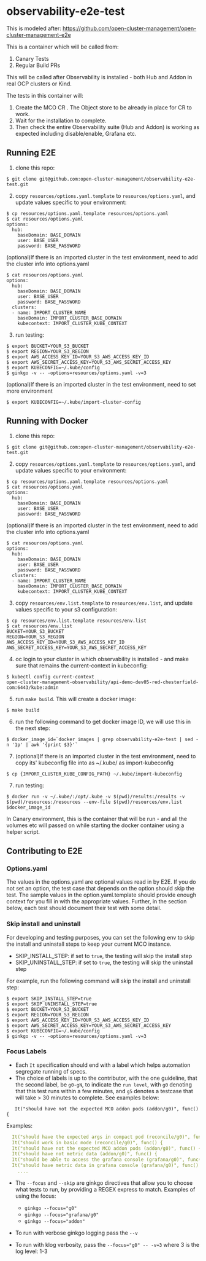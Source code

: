 # observability-e2e-test

This is modeled after: https://github.com/open-cluster-management/open-cluster-management-e2e

This is a container which will be called from:

1. Canary Tests
2. Regular Build PRs

This will be called after Observability is installed - both Hub and Addon in real OCP clusters or Kind.

The tests in this container will:

1. Create the MCO CR . The Object store to be already in place for CR to work.
2. Wait for the installation to complete.
3. Then check the entire Observability suite (Hub and Addon) is working as expected including disable/enable, Grafana etc.

## Running E2E

1. clone this repo:

```
$ git clone git@github.com:open-cluster-management/observability-e2e-test.git
```

2. copy `resources/options.yaml.template` to `resources/options.yaml`, and update values specific to your environment:

```
$ cp resources/options.yaml.template resources/options.yaml
$ cat resources/options.yaml
options:
  hub:
    baseDomain: BASE_DOMAIN
    user: BASE_USER
    password: BASE_PASSWORD
```
(optional)If there is an imported cluster in the test environment, need to add the cluster info into options.yaml
```
$ cat resources/options.yaml
options:
  hub:
    baseDomain: BASE_DOMAIN
    user: BASE_USER
    password: BASE_PASSWORD
  clusters:
  - name: IMPORT_CLUSTER_NAME
    baseDomain: IMPORT_CLUSTER_BASE_DOMAIN
    kubecontext: IMPORT_CLUSTER_KUBE_CONTEXT 
```

3. run testing:

```
$ export BUCKET=YOUR_S3_BUCKET
$ export REGION=YOUR_S3_REGION
$ export AWS_ACCESS_KEY_ID=YOUR_S3_AWS_ACCESS_KEY_ID
$ export AWS_SECRET_ACCESS_KEY=YOUR_S3_AWS_SECRET_ACCESS_KEY
$ export KUBECONFIG=~/.kube/config
$ ginkgo -v -- -options=resources/options.yaml -v=3
```
(optional)If there is an imported cluster in the test environment, need to set more environment
```
$ export KUBECONFIG=~/.kube/import-cluster-config
```

## Running with Docker

1. clone this repo:

```
$ git clone git@github.com:open-cluster-management/observability-e2e-test.git
```

2. copy `resources/options.yaml.template` to `resources/options.yaml`, and update values specific to your environment:

```
$ cp resources/options.yaml.template resources/options.yaml
$ cat resources/options.yaml
options:
  hub:
    baseDomain: BASE_DOMAIN
    user: BASE_USER
    password: BASE_PASSWORD
```
(optional)If there is an imported cluster in the test environment, need to add the cluster info into options.yaml
```
$ cat resources/options.yaml
options:
  hub:
    baseDomain: BASE_DOMAIN
    user: BASE_USER
    password: BASE_PASSWORD
  clusters:
  - name: IMPORT_CLUSTER_NAME
    baseDomain: IMPORT_CLUSTER_BASE_DOMAIN
    kubecontext: IMPORT_CLUSTER_KUBE_CONTEXT 
```

3. copy `resources/env.list.template` to `resources/env.list`, and update values specific to your s3 configuration:

```
$ cp resources/env.list.template resources/env.list
$ cat resources/env.list
BUCKET=YOUR_S3_BUCKET
REGION=YOUR_S3_REGION
AWS_ACCESS_KEY_ID=YOUR_S3_AWS_ACCESS_KEY_ID
AWS_SECRET_ACCESS_KEY=YOUR_S3_AWS_SECRET_ACCESS_KEY
```

4. oc login to your cluster in which observability is installed - and make sure that remains the current-context in kubeconfig:

```
$ kubectl config current-context
open-cluster-management-observability/api-demo-dev05-red-chesterfield-com:6443/kube:admin
```

5. run `make build`. This will create a docker image:

```
$ make build
```

6. run the following command to get docker image ID, we will use this in the next step:

```
$ docker_image_id=`docker images | grep observability-e2e-test | sed -n '1p' | awk '{print $3}'`
```

7. (optional)If there is an imported cluster in the test environment, need to copy its' kubeconfig file into as ~/.kube/ as import-kubeconfig

```
$ cp {IMPORT_CLUSTER_KUBE_CONFIG_PATH} ~/.kube/import-kubeconfig
```

7. run testing:

```
$ docker run -v ~/.kube/:/opt/.kube -v $(pwd)/results:/results -v $(pwd)/resources:/resources --env-file $(pwd)/resources/env.list  $docker_image_id
```

In Canary environment, this is the container that will be run - and all the volumes etc will passed on while starting the docker container using a helper script.

## Contributing to E2E

### Options.yaml

The values in the options.yaml are optional values read in by E2E. If you do not set an option, the test case that depends on the option should skip the test. The sample values in the option.yaml.template should provide enough context for you fill in with the appropriate values. Further, in the section below, each test should document their test with some detail.

### Skip install and uninstall

For developing and testing purposes, you can set the following env to skip the install and uninstall steps to keep your current MCO instance.

- SKIP_INSTALL_STEP:  if set to `true`, the testing will skip the install step
- SKIP_UNINSTALL_STEP:  if set to `true`, the testing will skip the uninstall step

For example, run the following command will skip the install and uninstall step:

```
$ export SKIP_INSTALL_STEP=true
$ export SKIP_UNINSTALL_STEP=true
$ export BUCKET=YOUR_S3_BUCKET
$ export REGION=YOUR_S3_REGION
$ export AWS_ACCESS_KEY_ID=YOUR_S3_AWS_ACCESS_KEY_ID
$ export AWS_SECRET_ACCESS_KEY=YOUR_S3_AWS_SECRET_ACCESS_KEY
$ export KUBECONFIG=~/.kube/config
$ ginkgo -v -- -options=resources/options.yaml -v=3
```

### Focus Labels

* Each `It` specification should end with a label which helps automation segregate running of specs.
* The choice of labels is up to the contributor, with the one guideline, that the second label, be `g0-gN`, to indicate the `run level`, with `g0` denoting that this test runs within a few minutes, and `g5` denotes a testcase that will take > 30 minutes to complete. See examples below:

`	It("should have not the expected MCO addon pods (addon/g0)", func() {`

Examples:

```yaml
  It("should have the expected args in compact pod (reconcile/g0)", func() {
  It("should work in basic mode (reconcile/g0)", func() {
  It("should have not the expected MCO addon pods (addon/g0)", func() {
  It("should have not metric data (addon/g0)", func() {
  It("should be able to access the grafana console (grafana/g0)", func() {
  It("should have metric data in grafana console (grafana/g0)", func() {
    ....
```

* The `--focus` and `--skip` are ginkgo directives that allow you to choose what tests to run, by providing a REGEX express to match. Examples of using the focus:

  * `ginkgo --focus="g0"`
  * `ginkgo --focus="grafana/g0"`
  * `ginkgo --focus="addon"`

* To run with verbose ginkgo logging pass the `--v`
* To run with klog verbosity, pass the `--focus="g0" -- -v=3` where 3 is the log level: 1-3
